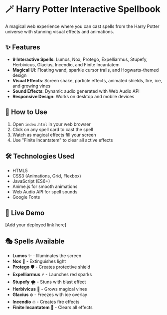 # 🪄 Harry Potter Interactive Spellbook

A magical web experience where you can cast spells from the Harry Potter universe with stunning visual effects and animations.

## ✨ Features

- **9 Interactive Spells**: Lumos, Nox, Protego, Expelliarmus, Stupefy, Herbivicus, Glacius, Incendio, and Finite Incantatem
- **Magical UI**: Floating wand, sparkle cursor trails, and Hogwarts-themed design
- **Visual Effects**: Screen shake, particle effects, animated shields, fire, ice, and growing vines
- **Sound Effects**: Dynamic audio generated with Web Audio API
- **Responsive Design**: Works on desktop and mobile devices

## 🚀 How to Use

1. Open `index.html` in your web browser
2. Click on any spell card to cast the spell
3. Watch as magical effects fill your screen
4. Use "Finite Incantatem" to clear all active effects

## 🛠️ Technologies Used

- HTML5
- CSS3 (Animations, Grid, Flexbox)
- JavaScript (ES6+)
- Anime.js for smooth animations
- Web Audio API for spell sounds
- Google Fonts

## 📱 Live Demo

[Add your deployed link here]

## 🎭 Spells Available

- **Lumos** ✨ - Illuminates the screen
- **Nox** 🌙 - Extinguishes light
- **Protego** 🛡️ - Creates protective shield
- **Expelliarmus** ⚡ - Launches red sparks
- **Stupefy** 🌪️ - Stuns with blast effect
- **Herbivicus** 🌿 - Grows magical vines
- **Glacius** ❄️ - Freezes with ice overlay
- **Incendio** 🔥 - Creates fire effects
- **Finite Incantatem** 🔮 - Clears all effects